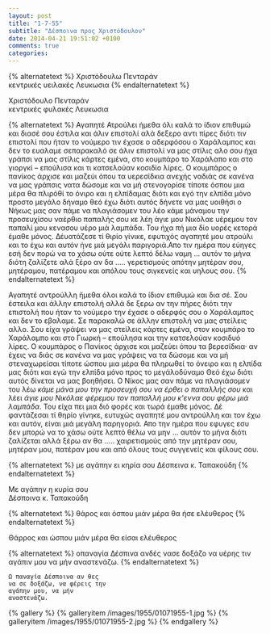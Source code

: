 ```yaml
---
layout: post
title: "1-7-55"
subtitle: "Δέσποινα προς Χριστόδουλον"
date: 2014-04-21 19:51:02 +0100
comments: true
categories:
---
```


{% alternatetext %}
Xριστόδουλω Πενταράν<br/>
κεντρικές υειλακές Λευκωσια
{% endalternatetext %}

Xριστόδουλο Πενταράν<br/>
κεντρικές φυλακές Λευκωσια

{% alternatetext %}
Αγαπητέ Ατρούλει ήμεθα όλι καλά το ίδιον επιθυμώ και διασέ σου έστιλα και άλιν επιστολί αλά δεξερο αντι πίρες διότι τιν επιστολί που ήταν το νούμερο τιν έχασε ο αδερφόσου ο Χαράλαμπος και δεν το ευαλαμε σεπαρακαλό σε άλιν επιστολί να μας στίλις αλο σου ήχα γράπσι να μας στίλις κάρτες εμένα, στο κουμπάρο το Χαράλαπο και στο γιοργκί – επούλισα και τι κατσελούαν κοσιδίο λίρες. Ο κουμπάρος ο πανίκος άρχισε και μαζεύι όπου τα υερεσίδκια ανεχής ναδιάς σε κανένα να μας γράπσις νατα δώσομε και να μή στενογορίσε τίποτε όσπου μια μέρα θα πλιρόθί το όνιρο και η ελπίδαμας διότι και εγό την ελπίδα μόνο προστο μεγάλο δήναμο θεό έχω διότι αυτός δήνετε να μας υοιθήσι ο Νήκως μας σαν πάμε να πλαγιάσομεν του λέο κάμε μάναμου την προσευχίσου ναέρθιο παπαλής σου κε λέη άγιε μου Νικόλαε υέρεμου τον παπαλί μου κενασου υέρο μιά λαμπάδα. Του ήχα πή μια δίο υορές κετορά έμαθε μόνος. Δέυατάζεσε τί θιρίο γίνικε, εφυτιχός αγαπητέ μου ατρούλι και το έχω και αυτόν ήνε μιά μεγάλι παριγοριά.Απο τιν ημέρα που εύηγες εσή δεν πορώ να το χάσω ούτε ούτε λεπτό δέλω ναμη ... αυτόν το μήνα διότη ζαλίζετε αλά ξέρο αν δα ..... γερετισμούς απότην μητέραν σου, μητέραμου, πατέραμου και απόλου τους σιγκενείς και υηλους σου.
{% endalternatetext %}

Αγαπητέ αντρούλλη ἤμεθα όλοι καλά το ίδιον επιθυμώ και δια σέ. Σου έστειλα και άλλην επιστολή αλλά δε ξερω αν την πήρες διότι την επιστολή που ήταν το νούμερο την έχασε ο αδερφός σου ο Χαράλαμπος και δεν το εβαλαμε. Σε παρακαλώ σε άλλην επιστολή να μας στείλεις αλλο. Σου είχα γράψει να μας στείλεις κάρτες εμένα, στον κουμπάρο το Χαράλαμπο και στο Γιωρκή – επούλησα και την κατσελούαν κοσιδυό λίρες. Ο κουμπάρος ο Πανίκος άρχισε και μαζεύει όπου τα βερεσίδκια· αν έχεις να διάς σε κανένα να μας γράψεις να τα δώσομε και να μή στεναχωρείσαι τίποτε ώσπου μια μέρα θα πληρωθεί το όνειρο και η ελπίδα μας διότι και εγώ την ελπίδα μόνο προς το μεγάλοδύναμο Θεό έχω διότι αυτός δίνεται να μας βοηθήσει. Ο Νίκος μας σαν πάμε να πλαγιάσομεν του λέω _κάμε μάνα μου την προσευχή σου να έρθει ο παπαλλής σου_ και λέει _άγιε μου Νικόλαε φέρεμου τον παπαλλή μου κ'εννα σου φέρω μιά λαμπάδα_. Του είχα πει μια διό φορές και τωρά έμαθε μόνος. Δέ φαντάζεσαι τί θηρίο γίνηκε, ευτυχώς αγαπητέ μου αντρούλλη και τον έχω και αυτόν, είναι μιά μεγάλη παρηγοριά. Απο την ημέρα που εφυγες εσυ δεν μπορώ να το χάσω ούτε λεπτό θέλω να μην ... αυτόν το μήνα διότι ζαλίζεται αλλά ξέρω αν θα ..... χαιρετισμούς από την μητέραν σου, μητέραν μου, πατέραν μου και από όλους τους συγγενείς και φίλους σου.

{% alternatetext %}
με αγάπην ει κηρία σου
Δέσπεινα κ. Ταπακούδη
{% endalternatetext %}

Με αγάπην η κυρία σου<br/>
Δέσποινα κ. Ταπακούδη

{% alternatetext %}
θάρος και όσπου μιάν μέρα θα ήσε ελέυθερος
{% endalternatetext %}

Θάρρος και ώσπου μιάν μέρα θα είσαι ελέυθερος

{% alternatetext %}
οπαναγία Δέσπινα ανδές
νασε δοξάζο να υέρης τιν
αγάπιν μου να μήν
αναστενάζω.
{% endalternatetext %}

    Ω παναγία Δέσποινα αν θες
    να σε δοξάζω, να φέρεις την
    αγάπην μου, να μήν
    αναστενάζω.

{% gallery %}
  {% galleryitem /images/1955/01071955-1.jpg %}
  {% galleryitem /images/1955/01071955-2.jpg %}
{% endgallery %}
